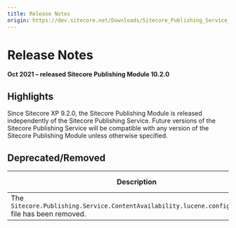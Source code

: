 ```yaml
---
title: Release Notes
origin: https://dev.sitecore.net/Downloads/Sitecore_Publishing_Service_Module/10x/Sitecore_Publishing_Service_Module_1020/Release_Notes
---
```


# Release Notes

**Oct 2021 – released Sitecore Publishing Module 10.2.0**

## Highlights

Since Sitecore XP 9.2.0, the Sitecore Publishing Module is released independently of the Sitecore Publishing Service. Future versions of the Sitecore Publishing Service will be compatible with any version of the Sitecore Publishing Module unless otherwise specified.

## Deprecated/Removed

 | Description | ADO no. |
 | --- | --- |
 | ​The `Sitecore.Publishing.Service.ContentAvailability.lucene.config.disabled` file has been removed.​​​​​​​ | 407376 |